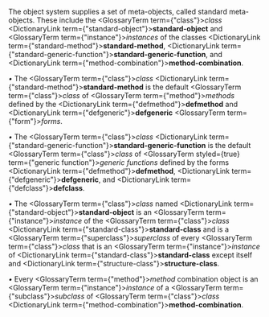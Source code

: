  



The object system supplies a set of meta-objects, called standard meta-objects. These include the <GlossaryTerm  term={"class"}><i>class</i></GlossaryTerm> <DictionaryLink  term={"standard-object"}><b>standard-object</b></DictionaryLink> and <GlossaryTerm  term={"instance"}><i>instances</i></GlossaryTerm> of the classes <DictionaryLink  term={"standard-method"}><b>standard-method</b></DictionaryLink>, <DictionaryLink  term={"standard-generic-function"}><b>standard-generic-function</b></DictionaryLink>, and <DictionaryLink  term={"method-combination"}><b>method-combination</b></DictionaryLink>. 



*•* The <GlossaryTerm  term={"class"}><i>class</i></GlossaryTerm> <DictionaryLink  term={"standard-method"}><b>standard-method</b></DictionaryLink> is the default <GlossaryTerm  term={"class"}><i>class</i></GlossaryTerm> of <GlossaryTerm  term={"method"}><i>methods</i></GlossaryTerm> defined by the <DictionaryLink  term={"defmethod"}><b>defmethod</b></DictionaryLink> and <DictionaryLink  term={"defgeneric"}><b>defgeneric</b></DictionaryLink> <GlossaryTerm  term={"form"}><i>forms</i></GlossaryTerm>. 



*•* The <GlossaryTerm  term={"class"}><i>class</i></GlossaryTerm> <DictionaryLink  term={"standard-generic-function"}><b>standard-generic-function</b></DictionaryLink> is the default <GlossaryTerm  term={"class"}><i>class</i></GlossaryTerm> of <GlossaryTerm styled={true} term={"generic function"}><i>generic functions</i></GlossaryTerm> defined by the forms <DictionaryLink  term={"defmethod"}><b>defmethod</b></DictionaryLink>, <DictionaryLink  term={"defgeneric"}><b>defgeneric</b></DictionaryLink>, and <DictionaryLink  term={"defclass"}><b>defclass</b></DictionaryLink>. 



*•* The <GlossaryTerm  term={"class"}><i>class</i></GlossaryTerm> named <DictionaryLink  term={"standard-object"}><b>standard-object</b></DictionaryLink> is an <GlossaryTerm  term={"instance"}><i>instance</i></GlossaryTerm> of the <GlossaryTerm  term={"class"}><i>class</i></GlossaryTerm> <DictionaryLink  term={"standard-class"}><b>standard-class</b></DictionaryLink> and is a <GlossaryTerm  term={"superclass"}><i>superclass</i></GlossaryTerm> of every <GlossaryTerm  term={"class"}><i>class</i></GlossaryTerm> that is an <GlossaryTerm  term={"instance"}><i>instance</i></GlossaryTerm> of <DictionaryLink  term={"standard-class"}><b>standard-class</b></DictionaryLink> except itself and <DictionaryLink  term={"structure-class"}><b>structure-class</b></DictionaryLink>. 



*•* Every <GlossaryTerm  term={"method"}><i>method</i></GlossaryTerm> combination object is an <GlossaryTerm  term={"instance"}><i>instance</i></GlossaryTerm> of a <GlossaryTerm  term={"subclass"}><i>subclass</i></GlossaryTerm> of <GlossaryTerm  term={"class"}><i>class</i></GlossaryTerm> <DictionaryLink  term={"method-combination"}><b>method-combination</b></DictionaryLink>. 



 



 



